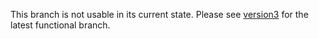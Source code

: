 This branch is not usable in its current state. Please see [version3](https://github.com/libbitcoin/libbitcoin-node/tree/version3) for the latest functional branch.
